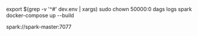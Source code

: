export $(grep -v '^#' dev.env | xargs)
sudo chown 50000:0 dags logs spark
docker-compose up --build


spark://spark-master:7077